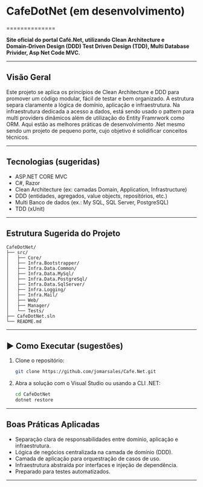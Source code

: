 # CafeDotNet (em desenvolvimento)
==============

**Site oficial do portal Café.Net, utilizando Clean Architecture e Domain‑Driven Design (DDD) Test Driven Design (TDD), Multi Database Privider, Asp Net Code MVC.**

---

##  Visão Geral

Este projeto se aplica os princípios de Clean Architecture e DDD para promover um código modular, fácil de testar e bem organizado. A estrutura separa claramente a lógica de domínio, aplicação e infraestrutura. Na infraestrutura dedicada a acesso a dados, está sendo usado o pattern para multi providers dinâmicos além de utilização do Entity Framrwork como ORM. Aqui estão as melhores práticas de desenvolvimento .Net mesmo sendo um projeto de pequeno porte, cujo objetivo é solidificar conceitos técnicos.

---

##  Tecnologias (sugeridas)

- ASP.NET CORE MVC
- C#, Razor
- Clean Architecture (ex: camadas Domain, Application, Infrastructure)
- DDD (entidades, agregados, value objects, repositórios, etc.)
- Multi Banco de dados (ex.: My SQL, SQL Server, PostgreSQL)
- TDD (xUnit)

---

##  Estrutura Sugerida do Projeto

```
CafeDotNet/
├── src/
│   ├── Core/           
│   ├── Infra.Bootstrapper/
│   ├── Infra.Data.Common/
│   ├── Infra.Data.MySql/
│   ├── Infra.Data.PostgreSql/
│   ├── Infra.Data.SqlServer/
│   ├── Infra.Logging/
│   ├── Infra.Mail/
│   ├── Web/
│   ├── Manager/    
│   └── Tests/           
├── CafeDotNet.sln      
└── README.md             
```

---

## ▶ Como Executar (sugestões)

1. Clone o repositório:
   ```bash
   git clone https://github.com/jomarsales/Cafe.Net.git
   ```
2. Abra a solução com o Visual Studio ou usando a CLI .NET:
   ```bash
   cd CafeDotNet
   dotnet restore
   ```
---

##  Boas Práticas Aplicadas

- Separação clara de responsabilidades entre domínio, aplicação e infraestrutura.
- Lógica de negócios centralizada na camada de domínio (DDD).
- Camada de aplicação para orquestração de casos de uso.
- Infraestrutura abstraída por interfaces e injeção de dependência.
- Preparado para testes automatizados.

---
